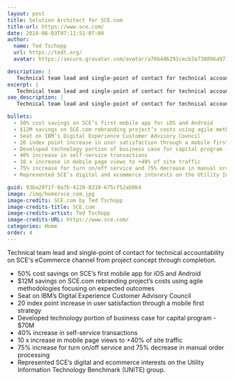 ```yaml
---
layout: post
title: Solution Architect for SCE.com
title-url: https://www.sce.com/
date: 2018-06-03T07:11:51-07:00
author:
  name: Ted Tschopp
  url: https://tedt.org/
  avatar: https://secure.gravatar.com/avatar/a76b4d6291cecb3a738896a971bfb903?s=512&d=mp&r=g

description: |
   Technical team lead and single-point of contact for technical accountability on SCE's eCommerce channel from project concept through completion.   
excerpt: |
   Technical team lead and single-point of contact for technical accountability on SCE's eCommerce channel from project concept through completion.   
seo_description: |
   Technical team lead and single-point of contact for technical accountability on SCE's eCommerce channel from project concept through completion.  

bullets:
  - 50% cost savings on SCE’s first mobile app for iOS and Android
  - $12M savings on SCE.com rebranding project’s costs using agile methodologies focusing on expected outcomes
  - Seat on IBM’s Digital Experience Customer Advisory Council
  - 20 index point increase in user satisfaction through a mobile first strategy
  - Developed technology portion of business case for capital program - $70M
  - 40% increase in self-service transactions
  - 10 x increase in mobile page views to +40% of site traffic
  - 75% increase for turn on/off service and 75% decrease in manual order processing
  - Represented SCE’s digital and ecommerce interests on the Utility Information Technology Benchmark (UNITE) group.

guid: 93ba20f1f-0a7b-4220-8310-675cf52ab9b4
image: /img/home/sce_com.jpg
image-credits: SCE.com by Ted Tschopp
image-credits-title: SCE.com
image-credits-artist: Ted Tschopp
image-credits-URL: https://www.sce.com/
categories: Home
order: 4
---
```



Technical team lead and single-point of contact for technical accountability on SCE's eCommerce channel from project concept through completion. 
* 50% cost savings on SCE’s first mobile app for iOS and Android
* $12M savings on SCE.com rebranding project’s costs using agile methodologies focusing on expected outcomes
* Seat on IBM’s Digital Experience Customer Advisory Council
* 20 index point increase in user satisfaction through a mobile first strategy
* Developed technology portion of business case for capital program - $70M
* 40% increase in self-service transactions
* 10 x increase in mobile page views to +40% of site traffic
* 75% increase for turn on/off service and 75% decrease in manual order processing
* Represented SCE’s digital and ecommerce interests on the Utility Information Technology Benchmark (UNITE) group.





